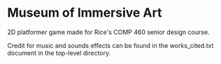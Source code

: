 # Museum of Immersive Art

2D platformer game made for Rice's COMP 460 senior design course.

Credit for music and sounds effects can be found in the works_cited.txt document 
in the top-level directory.
